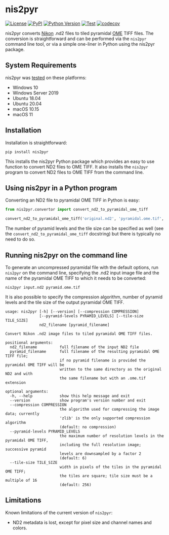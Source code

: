 # nis2pyr

[![License](https://img.shields.io/pypi/l/nis2pyr.svg?color=green)](https://github.com/vibbits/nis2pyr/raw/main/LICENSE)
[![PyPI](https://img.shields.io/pypi/v/nis2pyr.svg?color=green)](https://pypi.org/project/nis2pyr)
[![Python Version](https://img.shields.io/pypi/pyversions/nis2pyr.svg?color=green)](https://python.org)
[![Test](https://github.com/vibbits/nis2pyr/actions/workflows/test.yml/badge.svg)](https://github.com/vibbits/nis2pyr/actions/workflows/test.yml)
[![codecov](https://codecov.io/gh/vibbits/nis2pyr/branch/main/graph/badge.svg?token=Q73CFI8FEH)](https://codecov.io/gh/vibbits/nis2pyr)

nis2pyr converts [Nikon](https://www.microscope.healthcare.nikon.com/products/software/nis-elements) .nd2 files to tiled pyramidal [OME](https://www.openmicroscopy.org/) TIFF files. The conversion is straightforward and can be performed via the `nis2pyr` command line tool, or via a simple one-liner in Python using the nis2pyr package. 

## System Requirements

nis2pyr was [tested](https://github.com/vibbits/nis2pyr/actions/workflows/test.yml) on these platforms:

- Windows 10
- Windows Server 2019
- Ubuntu 18.04
- Ubuntu 20.04
- macOS 10.15
- macOS 11

## Installation

Installation is straightforward:

```text
pip install nis2pyr
```

This installs the nis2pyr Python package which provides an easy to use function to convert ND2 files to OME TIFF. It also installs the `nis2pyr` program to convert ND2 files to OME TIFF from the command line.

## Using nis2pyr in a Python program

Converting an ND2 file to pyramidal OME TIFF in Python is easy:

```python
from nis2pyr.convertor import convert_nd2_to_pyramidal_ome_tiff

convert_nd2_to_pyramidal_ome_tiff('original.nd2', 'pyramidal.ome.tif', compression='zlib')
```

The number of pyramid levels and the tile size can be specified as well (see the `convert_nd2_to_pyramidal_ome_tiff` docstring) but there is typically no need to do so.

## Running nis2pyr on the command line

To generate an uncompressed pyramidal file with the default options, run `nis2pyr` on the command line, specifying the .nd2 input image file and the name of the pyramidal OME TIFF to which it needs to be converted:

```text
nis2pyr input.nd2 pyramid.ome.tif
```

It is also possible to specify the compression algorithm, number of pyramid levels and the tile size of the output pyramidal OME TIFF.

```text
usage: nis2pyr [-h] [--version] [--compression COMPRESSION]
               [--pyramid-levels PYRAMID_LEVELS] [--tile-size TILE_SIZE]
               nd2_filename [pyramid_filename]

Convert Nikon .nd2 image files to tiled pyramidal OME TIFF files.

positional arguments:
  nd2_filename          full filename of the input ND2 file
  pyramid_filename      full filename of the resulting pyramidal OME TIFF file;
                        if no pyramid filename is provided the pyramidal OME TIFF will be
                        written to the same directory as the original ND2 and with
                        the same filename but with an .ome.tif extension

optional arguments:
  -h, --help            show this help message and exit
  --version             show program's version number and exit
  --compression COMPRESSION
                        the algorithm used for compressing the image data; currently
                        'zlib' is the only supported compression algorithm
                        (default: no compression)
  --pyramid-levels PYRAMID_LEVELS
                        the maximum number of resolution levels in the pyramidal OME TIFF,
                        including the full resolution image; successive pyramid
                        levels are downsampled by a factor 2
                        (default: 6)
  --tile-size TILE_SIZE
                        width in pixels of the tiles in the pyramidal OME TIFF;
                        the tiles are square; tile size must be a multiple of 16
                        (default: 256)
```

## Limitations

Known limitations of the current version of `nis2pyr`:

- ND2 metadata is lost, except for pixel size and channel names and colors.
